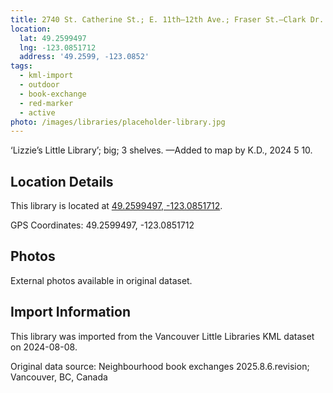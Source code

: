 ```yaml
---
title: 2740 St. Catherine St.; E. 11th—12th Ave.; Fraser St.—Clark Dr.
location:
  lat: 49.2599497
  lng: -123.0851712
  address: '49.2599, -123.0852'
tags:
  - kml-import
  - outdoor
  - book-exchange
  - red-marker
  - active
photo: /images/libraries/placeholder-library.jpg
---
```

‘Lizzie’s Little Library’; big; 3 shelves.
—Added to map by K.D., 2024 5 10.

## Location Details

This library is located at [49.2599497, -123.0851712](https://www.google.com/maps?q=49.2599497,-123.0851712).

GPS Coordinates: 49.2599497, -123.0851712

## Photos

External photos available in original dataset.

## Import Information

This library was imported from the Vancouver Little Libraries KML dataset on 2024-08-08.

Original data source: Neighbourhood book exchanges 2025.8.6.revision; Vancouver, BC, Canada
